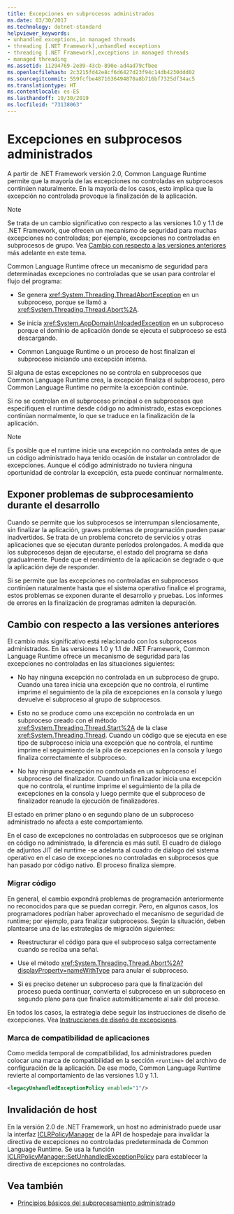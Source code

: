 ```yaml
---
title: Excepciones en subprocesos administrados
ms.date: 03/30/2017
ms.technology: dotnet-standard
helpviewer_keywords:
- unhandled exceptions,in managed threads
- threading [.NET Framework],unhandled exceptions
- threading [.NET Framework],exceptions in managed threads
- managed threading
ms.assetid: 11294769-2e89-43cb-890e-ad4ad79cfbee
ms.openlocfilehash: 2c3215fd42e8cf6d6427d23f94c14db4230ddd02
ms.sourcegitcommit: 559fcfbe4871636494870a8b716bf7325df34ac5
ms.translationtype: HT
ms.contentlocale: es-ES
ms.lasthandoff: 10/30/2019
ms.locfileid: "73138063"
---
```

# <a name="exceptions-in-managed-threads"></a>Excepciones en subprocesos administrados
A partir de .NET Framework versión 2.0, Common Language Runtime permite que la mayoría de las excepciones no controladas en subprocesos continúen naturalmente. En la mayoría de los casos, esto implica que la excepción no controlada provoque la finalización de la aplicación.  
  
> [!NOTE]
> Se trata de un cambio significativo con respecto a las versiones 1.0 y 1.1 de .NET Framework, que ofrecen un mecanismo de seguridad para muchas excepciones no controladas; por ejemplo, excepciones no controladas en subprocesos de grupo. Vea [Cambio con respecto a las versiones anteriores](#ChangeFromPreviousVersions) más adelante en este tema.  
  
 Common Language Runtime ofrece un mecanismo de seguridad para determinadas excepciones no controladas que se usan para controlar el flujo del programa:  
  
- Se genera <xref:System.Threading.ThreadAbortException> en un subproceso, porque se llamó a <xref:System.Threading.Thread.Abort%2A>.  
  
- Se inicia <xref:System.AppDomainUnloadedException> en un subproceso porque el dominio de aplicación donde se ejecuta el subproceso se está descargando.  
  
- Common Language Runtime o un proceso de host finalizan el subproceso iniciando una excepción interna.  
  
 Si alguna de estas excepciones no se controla en subprocesos que Common Language Runtime crea, la excepción finaliza el subproceso, pero Common Language Runtime no permite la excepción continúe.  
  
 Si no se controlan en el subproceso principal o en subprocesos que especifiquen el runtime desde código no administrado, estas excepciones continúan normalmente, lo que se traduce en la finalización de la aplicación.  
  
> [!NOTE]
> Es posible que el runtime inicie una excepción no controlada antes de que un código administrado haya tenido ocasión de instalar un controlador de excepciones. Aunque el código administrado no tuviera ninguna oportunidad de controlar la excepción, esta puede continuar normalmente.  
  
## <a name="exposing-threading-problems-during-development"></a>Exponer problemas de subprocesamiento durante el desarrollo  
 Cuando se permite que los subprocesos se interrumpan silenciosamente, sin finalizar la aplicación, graves problemas de programación pueden pasar inadvertidos. Se trata de un problema concreto de servicios y otras aplicaciones que se ejecutan durante períodos prolongados. A medida que los subprocesos dejan de ejecutarse, el estado del programa se daña gradualmente. Puede que el rendimiento de la aplicación se degrade o que la aplicación deje de responder.  
  
 Si se permite que las excepciones no controladas en subprocesos continúen naturalmente hasta que el sistema operativo finalice el programa, estos problemas se exponen durante el desarrollo y pruebas. Los informes de errores en la finalización de programas admiten la depuración.  
  
<a name="ChangeFromPreviousVersions"></a>   
## <a name="change-from-previous-versions"></a>Cambio con respecto a las versiones anteriores  
 El cambio más significativo está relacionado con los subprocesos administrados. En las versiones 1.0 y 1.1 de .NET Framework, Common Language Runtime ofrece un mecanismo de seguridad para las excepciones no controladas en las situaciones siguientes:  
  
- No hay ninguna excepción no controlada en un subproceso de grupo. Cuando una tarea inicia una excepción que no controla, el runtime imprime el seguimiento de la pila de excepciones en la consola y luego devuelve el subproceso al grupo de subprocesos.  
  
- Esto no se produce como una excepción no controlada en un subproceso creado con el método <xref:System.Threading.Thread.Start%2A> de la clase <xref:System.Threading.Thread>. Cuando un código que se ejecuta en ese tipo de subproceso inicia una excepción que no controla, el runtime imprime el seguimiento de la pila de excepciones en la consola y luego finaliza correctamente el subproceso.  
  
- No hay ninguna excepción no controlada en un subproceso el subproceso del finalizador. Cuando un finalizador inicia una excepción que no controla, el runtime imprime el seguimiento de la pila de excepciones en la consola y luego permite que el subproceso de finalizador reanude la ejecución de finalizadores.  
  
 El estado en primer plano o en segundo plano de un subproceso administrado no afecta a este comportamiento.  
  
 En el caso de excepciones no controladas en subprocesos que se originan en código no administrado, la diferencia es más sutil. El cuadro de diálogo de adjuntos JIT del runtime -se adelanta al cuadro de diálogo del sistema operativo en el caso de excepciones no controladas en subprocesos que han pasado por código nativo. El proceso finaliza siempre.  
  
### <a name="migrating-code"></a>Migrar código  
 En general, el cambio expondrá problemas de programación anteriormente no reconocidos para que se puedan corregir. Pero, en algunos casos, los programadores podrían haber aprovechado el mecanismo de seguridad de runtime; por ejemplo, para finalizar subprocesos. Según la situación, deben plantearse una de las estrategias de migración siguientes:  
  
- Reestructurar el código para que el subproceso salga correctamente cuando se reciba una señal.  
  
- Use el método <xref:System.Threading.Thread.Abort%2A?displayProperty=nameWithType> para anular el subproceso.  
  
- Si es preciso detener un subproceso para que la finalización del proceso pueda continuar, convierta el subproceso en un subproceso en segundo plano para que finalice automáticamente al salir del proceso.  
  
 En todos los casos, la estrategia debe seguir las instrucciones de diseño de excepciones. Vea [Instrucciones de diseño de excepciones](../../../docs/standard/design-guidelines/exceptions.md).  
  
### <a name="application-compatibility-flag"></a>Marca de compatibilidad de aplicaciones  
 Como medida temporal de compatibilidad, los administradores pueden colocar una marca de compatibilidad en la sección `<runtime>` del archivo de configuración de la aplicación. De ese modo, Common Language Runtime revierte al comportamiento de las versiones 1.0 y 1.1.  
  
```xml  
<legacyUnhandledExceptionPolicy enabled="1"/>  
```  
  
## <a name="host-override"></a>Invalidación de host  
 En la versión 2.0 de .NET Framework, un host no administrado puede usar la interfaz [ICLRPolicyManager](../../../docs/framework/unmanaged-api/hosting/iclrpolicymanager-interface.md) de la API de hospedaje para invalidar la directiva de excepciones no controladas predeterminada de Common Language Runtime. Se usa la función [ICLRPolicyManager::SetUnhandledExceptionPolicy](../../../docs/framework/unmanaged-api/hosting/iclrpolicymanager-setunhandledexceptionpolicy-method.md) para establecer la directiva de excepciones no controladas.  
  
## <a name="see-also"></a>Vea también

- [Principios básicos del subprocesamiento administrado](../../../docs/standard/threading/managed-threading-basics.md)
